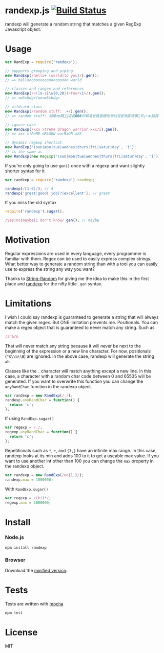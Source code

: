 # randexp.js [![Build Status](https://secure.travis-ci.org/fent/randexp.js.png)](http://travis-ci.org/fent/randexp.js)

randexp will generate a random string that matches a given RegExp Javascript object.


# Usage
```js
var RandExp = require('randexp');

// supports grouping and piping
new RandExp(/hello+ (world|to you)/).gen();
// => hellooooooooooooooooooo world

// classes and ranges and references
new RandExp(/<([a-z]\w{0,20})>foo<\1>/).gen();
// => <m5xhdg>foo<m5xhdg>

// wildcard class
new RandExp(/random stuff: .+/).gen();
// => random stuff: 湐箻ໜ䫴␩⶛㳸長���邓蕲뤀쑡篷皇硬剈궦佔칗븛뀃匫鴔事좍ﯣ⭼ꝏ䭍詳蒂䥂뽭

// ignore case
new RandExp(/xxx xtreme dragon warrior xxx/i).gen();
// => xxx xtReME dRAGON warRiOR xXX

// dynamic regexp shortcut
new RandExp('(sun|mon|tue|wednes|thurs|fri|satur)day', 'i');
// is the same as
new RandExp(new RegExp('(sun|mon|tue|wednes|thurs|fri|satur)day', 'i'));
```

If you're only going to use `gen()` once with a regexp and want slightly shorter syntax for it

```js
var randexp = require('randexp').randexp;

randexp(/[1-6]/); // 4
randexp('great|good( job)?|excellent'); // great
```

If you miss the old syntax

```js
require('randexp').sugar();

/yes|no|maybe|i don't know/.gen(); // maybe
```


# Motivation
Regular expressions are used in every language, every programmer is familiar with them. Regex can be used to easily express complex strings. What better way to generate a random string than with a tool you can easily use to express the string any way you want?

Thanks to [String-Random](http://search.cpan.org/~steve/String-Random-0.22/lib/String/Random.pm) for giving me the idea to make this in the first place and [randexp](https://github.com/benburkert/randexp) for the nifty little `.gen` syntax.


# Limitations
I wish I could say randexp is guaranteed to generate a string that will always match the given regex. But ONE limitation prevents me. Positionals. You can make a regex object that is guaranteed to never match any string. Such as

```js
/a^b/m
```

That will never match any string because it will never be next to the beginning of the expression or a new line character. For now, positionals (`^$\\b\\B`) are ignored. In the above case, randexp will generate the string `ab`.

Classes like the `.` character will match anything except a new line. In this case, a character with a random char code between 0 and 65535 will be generated. If you want to overwrite this function you can change the `anyRandChar` function in the randexp object.

```js
var randexp = new RandExp(/./);
randexp.anyRandChar = function() {
  return 'c';
};
```

If using `RandExp.sugar()`

```js
var regexp = /./;
regexp.anyRandChar = function() {
  return 'c';
};
```

Repetitionals such as `*`, `+`, and `{3,}` have an infinite max range. In this case, randexp looks at its min and adds 100 to it to get a useable max value. If you want to use another int other than 100 you can change the `max` property in the randexp object.

```js
var randexp = new RandExp(/no{1,}/);
randexp.max = 1000000;
```

With `RandExp.sugar()`

```js
var regexp = /(hi)*/;
regexp.max = 1000000;
```


# Install
### Node.js

    npm install randexp

### Browser

Download the [minified version](http://github.com/fent/randexp.js/raw/master/build/randexp.min.js).


# Tests
Tests are written with [mocha](http://visionmedia.github.com/mocha/)

```bash
npm test
```


# License
MIT
